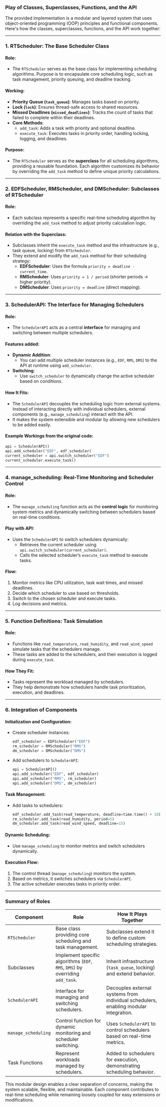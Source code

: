 ### **Play of Classes, Superclasses, Functions, and the API**

The provided implementation is a modular and layered system that uses object-oriented programming (OOP) principles and functional components. Here's how the classes, superclasses, functions, and the API work together:

---

### **1. RTScheduler: The Base Scheduler Class**

#### Role:
- The `RTScheduler` serves as the base class for implementing scheduling algorithms. Purpose is to encapsulate core scheduling logic, such as task management, priority queuing, and deadline tracking.

#### Working:
- **Priority Queue (`task_queue`)**: Manages tasks based on priority.
- **Lock (`lock`)**: Ensures thread-safe access to shared resources.
- **Missed Deadlines (`missed_deadlines`)**: Tracks the count of tasks that failed to complete within their deadlines.
- **Core Methods**:
  - `add_task`: Adds a task with priority and optional deadline.
  - `execute_task`: Executes tasks in priority order, handling locking, logging, and deadlines.

#### Purpose:
- The `RTScheduler` serves as the **superclass** for all scheduling algorithms, providing a reusable foundation. Each algorithm customizes its behavior by overriding the `add_task` method to define unique priority calculations.

---

### **2. EDFScheduler, RMScheduler, and DMScheduler: Subclasses of RTScheduler**

#### Role:
- Each subclass represents a specific real-time scheduling algorithm by overriding the `add_task` method to adjust priority calculation logic.

#### Relation with the Superclass:
- Subclasses inherit the `execute_task` method and the infrastructure (e.g., task queue, locking) from `RTScheduler`.
- They extend and modify the `add_task` method for their scheduling strategy:
  - **EDFScheduler**: Uses the formula `priority = deadline - current_time`.
  - **RMScheduler**: Uses `priority = 1 / period` (shorter periods → higher priority).
  - **DMScheduler**: Uses `priority = deadline` (direct mapping).

---

### **3. SchedulerAPI: The Interface for Managing Schedulers**

#### Role:
- The `SchedulerAPI` acts as a central **interface** for managing and switching between multiple schedulers.

#### Features added:
- **Dynamic Addition**:
  - You can add multiple scheduler instances (e.g., `EDF`, `RMS`, `DMS`) to the API at runtime using `add_scheduler`.
- **Switching**:
  - Use `switch_scheduler` to dynamically change the active scheduler based on conditions.

#### How It Fits:
- The `SchedulerAPI` decouples the scheduling logic from external systems. Instead of interacting directly with individual schedulers, external components (e.g., `manage_scheduling`) interact with the API.
- It makes the system extensible and modular by allowing new schedulers to be added easily.

#### Example Workings from the original code:
```python
api = SchedulerAPI()
api.add_scheduler("EDF", edf_scheduler)
current_scheduler = api.switch_scheduler("EDF")
current_scheduler.execute_task()
```

---

### **4. manage_scheduling: Real-Time Monitoring and Scheduler Control**

#### Role:
- The `manage_scheduling` function acts as the **control logic** for monitoring system metrics and dynamically switching between schedulers based on real-time conditions.

#### Play with API:
- Uses the `SchedulerAPI` to switch schedulers dynamically:
  - Retrieves the current scheduler using `api.switch_scheduler(current_scheduler)`.
  - Calls the selected scheduler’s `execute_task` method to execute tasks.

#### Flow:
1. Monitor metrics like CPU utilization, task wait times, and missed deadlines.
2. Decide which scheduler to use based on thresholds.
3. Switch to the chosen scheduler and execute tasks.
4. Log decisions and metrics.

---

### **5. Function Definitions: Task Simulation**

#### Role:
- Functions like `read_temperature`, `read_humidity`, and `read_wind_speed` simulate tasks that the schedulers manage.
- These tasks are added to the schedulers, and their execution is logged during `execute_task`.

#### How They Fit:
- Tasks represent the workload managed by schedulers.
- They help demonstrate how schedulers handle task prioritization, execution, and deadlines.

---

### **6. Integration of Components**

#### **Initialization and Configuration**:
- Create scheduler instances:
  ```python
  edf_scheduler = EDFScheduler("EDF")
  rm_scheduler = RMScheduler("RMS")
  dm_scheduler = DMScheduler("DMS")
  ```
- Add schedulers to `SchedulerAPI`:
  ```python
  api = SchedulerAPI()
  api.add_scheduler("EDF", edf_scheduler)
  api.add_scheduler("RMS", rm_scheduler)
  api.add_scheduler("DMS", dm_scheduler)
  ```

#### **Task Management**:
- Add tasks to schedulers:
  ```python
  edf_scheduler.add_task(read_temperature, deadline=time.time() + 10)
  rm_scheduler.add_task(read_humidity, period=5)
  dm_scheduler.add_task(read_wind_speed, deadline=15)
  ```

#### **Dynamic Scheduling**:
- Use `manage_scheduling` to monitor metrics and switch schedulers dynamically.

#### **Execution Flow**:
1. The control thread (`manage_scheduling`) monitors the system.
2. Based on metrics, it switches schedulers via `SchedulerAPI`.
3. The active scheduler executes tasks in priority order.

---

### **Summary of Roles**
| Component         | Role                                                                                     | How It Plays Together                                                                 |
|--------------------|------------------------------------------------------------------------------------------|--------------------------------------------------------------------------------------|
| `RTScheduler`      | Base class providing core scheduling and task management.                               | Subclasses extend it to define custom scheduling strategies.                         |
| Subclasses         | Implement specific algorithms (`EDF`, `RMS`, `DMS`) by overriding `add_task`.           | Inherit infrastructure (`task_queue`, locking) and extend behavior.                  |
| `SchedulerAPI`     | Interface for managing and switching schedulers.                                        | Decouples external systems from individual schedulers, enabling modular integration. |
| `manage_scheduling`| Control function for dynamic monitoring and scheduler switching.                        | Uses `SchedulerAPI` to control schedulers based on real-time metrics.                |
| Task Functions     | Represent workloads managed by schedulers.                                              | Added to schedulers for execution, demonstrating scheduling behavior.                |

This modular design enables a clear separation of concerns, making the system scalable, flexible, and maintainable. Each component contributes to real-time scheduling while remaining loosely coupled for easy extensions or modifications.